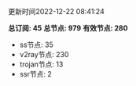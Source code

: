 更新时间2022-12-22 08:41:24

**总订阅: 45**
**总节点: 979**
**有效节点: 280**
- ss节点: 35
- v2ray节点: 230
- trojan节点: 13
- ssr节点: 2

